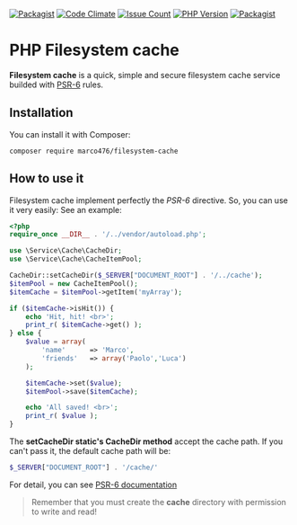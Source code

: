 [![Packagist](https://img.shields.io/packagist/v/marco476/filesystem-cache.svg)](https://packagist.org/packages/marco476/filesystem-cache)
[![Code Climate](https://codeclimate.com/github/marco476/filesystem-cache/badges/gpa.svg)](https://codeclimate.com/github/marco476/filesystem-cache)
[![Issue Count](https://codeclimate.com/github/marco476/filesystem-cache/badges/issue_count.svg)](https://codeclimate.com/github/marco476/filesystem-cache)
[![PHP Version](https://img.shields.io/badge/PHP-%3E%3D5.6-blue.svg)](http://php.net/manual/en/migration56.new-features.php)
[![Packagist](https://img.shields.io/packagist/l/marco476/filesystem-cache.svg)](https://packagist.org/packages/marco476/filesystem-cache)

# PHP Filesystem cache
**Filesystem cache** is a quick, simple and secure filesystem cache service builded with [PSR-6](http://www.php-fig.org/psr/psr-6/) rules.

## Installation

You can install it with Composer:

```
composer require marco476/filesystem-cache
```

## How to use it
Filesystem cache implement perfectly the *PSR-6* directive. So, you can use it very easily:
See an example:

```PHP
<?php
require_once __DIR__ . '/../vendor/autoload.php';

use \Service\Cache\CacheDir;
use \Service\Cache\CacheItemPool;

CacheDir::setCacheDir($_SERVER["DOCUMENT_ROOT"] . '/../cache');
$itemPool = new CacheItemPool();
$itemCache = $itemPool->getItem('myArray');

if ($itemCache->isHit()) {
    echo 'Hit, hit! <br>';
    print_r( $itemCache->get() );
} else {
    $value = array(
        'name'      => 'Marco',
        'friends'   => array('Paolo','Luca')
    );

    $itemCache->set($value);
    $itemPool->save($itemCache);

    echo 'All saved! <br>';
    print_r( $value );
}
```

The **setCacheDir static's CacheDir method** accept the cache path. If you can't pass it, the default cache path will be:

```PHP
$_SERVER["DOCUMENT_ROOT"] . '/cache/'
```

For detail, you can see [PSR-6 documentation](http://www.php-fig.org/psr/psr-6/)

> Remember that you must create the **cache** directory with permission to write and read!
